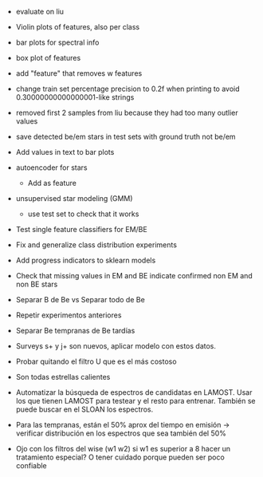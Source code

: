 
* evaluate on liu
* Violin plots of features, also per class
* bar plots for spectral info
* box plot of features
* add "feature" that removes w features
* change train set percentage precision to 0.2f when printing to avoid 0.30000000000000001-like strings

* removed first 2 samples from liu because they had too many outlier values
* save detected be/em stars in test sets with ground truth not be/em
* Add values in text to bar plots 
* autoencoder for stars
  * Add as feature
* unsupervised star modeling (GMM)
  * use test set to check that it works
* Test single feature classifiers for EM/BE
* Fix and generalize class distribution experiments
* Add progress indicators to sklearn models
* Check that missing values in EM and BE indicate confirmed non EM and non BE stars


* Separar B de Be vs Separar todo de Be
* Repetir experimentos anteriores
* Separar Be tempranas de Be tardías

* Surveys s+ y j+ son nuevos, aplicar modelo con estos datos.
* Probar quitando el filtro U que es el más costoso

* Son todas estrellas calientes
* Automatizar la búsqueda de espectros de candidatas en LAMOST. Usar los que tienen LAMOST para testear y el resto para entrenar. También se puede buscar en el SLOAN los espectros.

* Para las tempranas, están el 50% aprox del tiempo en emisión -> verificar distribución en los espectros que sea también del 50%

* Ojo con los filtros del wise (w1 w2) si w1 es superior a 8 hacer un tratamiento especial? O tener cuidado porque pueden ser poco confiable